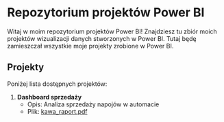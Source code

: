 # Repozytorium projektów Power BI

Witaj w moim repozytorium projektów Power BI! Znajdziesz tu zbiór moich projektów wizualizacji danych stworzonych w Power BI.
Tutaj będę zamieszczał wszystkie moje projekty zrobione w Power BI.

## Projekty

Poniżej lista dostępnych projektów:

1. **Dashboard sprzedaży**  
   - Opis: Analiza sprzedaży napojów w automacie  
   - Plik: [kawa_raport.pdf](PowerBI_pojects/kawa_raport.pdf)
